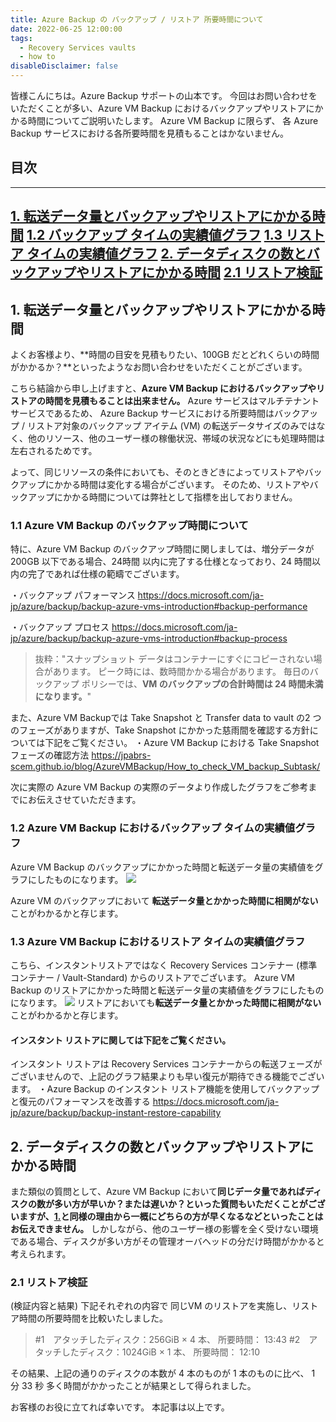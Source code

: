 ```yaml
---
title: Azure Backup の バックアップ / リストア 所要時間について
date: 2022-06-25 12:00:00
tags:
  - Recovery Services vaults
  - how to
disableDisclaimer: false
---
```


<!-- more -->
皆様こんにちは。Azure Backup サポートの山本です。
今回はお問い合わせをいただくことが多い、Azure VM Backup におけるバックアップやリストアにかかる時間についてご説明いたします。 Azure VM Backup に限らず、 各 Azure Backup サービスにおける各所要時間を見積もることはかないません。

## 目次
-----------------------------------------------------------
[1. 転送データ量とバックアップやリストアにかかる時間](#1)
   [  1.2 バックアップ タイムの実績値グラフ](#1-2)
   [  1.3 リストア タイムの実績値グラフ](#1-3) 
[2. データディスクの数とバックアップやリストアにかかる時間](#2)
   [  2.1 リストア検証](#2-1) 
-----------------------------------------------------------


## <a id="1"></a> 1. 転送データ量とバックアップやリストアにかかる時間
よくお客様より、**時間の目安を見積もりたい、100GB だとどれくらいの時間がかかるか？**といったようなお問い合わせをいただくことがございます。

こちら結論から申し上げますと、**Azure VM Backup におけるバックアップやリストアの時間を見積もることは出来ません。**
Azure サービスはマルチテナント サービスであるため、 Azure Backup サービスにおける所要時間はバックアップ / リストア対象のバックアップ アイテム (VM) の転送データサイズのみではなく、他のリソース、他のユーザー様の稼働状況、帯域の状況などにも処理時間は左右されるためです。

よって、同じリソースの条件においても、そのときどきによってリストアやバックアップにかかる時間は変化する場合がございます。
そのため、リストアやバックアップにかかる時間については弊社として指標を出しておりません。

### <a id="1-1"></a> 1.1 Azure VM Backup のバックアップ時間について
特に、Azure VM Backup のバックアップ時間に関しましては、増分データが 200GB 以下である場合、24時間 以内に完了する仕様となっており、24 時間以内の完了であれば仕様の範疇でございます。

・バックアップ パフォーマンス
https://docs.microsoft.com/ja-jp/azure/backup/backup-azure-vms-introduction#backup-performance

・バックアップ プロセス
https://docs.microsoft.com/ja-jp/azure/backup/backup-azure-vms-introduction#backup-process
>抜粋："スナップショット データはコンテナーにすぐにコピーされない場合があります。 ピーク時には、数時間かかる場合があります。 毎日のバックアップ ポリシーでは、**VM のバックアップの合計時間は 24 時間未満になります。**"

また、Azure VM Backupでは Take Snapshot と Transfer data to vault の2 つのフェーズがありますが、Take Snapshot にかかった慈雨間を確認する方針については下記をご覧ください。
・Azure VM Backup における Take Snapshot フェーズの確認方法
https://jpabrs-scem.github.io/blog/AzureVMBackup/How_to_check_VM_backup_Subtask/

次に実際の Azure VM Backup の実際のデータより作成したグラフをご参考までにお伝えさせていただきます。
### <a id="1-2"></a> 1.2 Azure VM Backup におけるバックアップ タイムの実績値グラフ
Azure VM Backup のバックアップにかかった時間と転送データ量の実績値をグラフにしたものになります。
![](https://user-images.githubusercontent.com/71251920/175569827-32081c88-3b8a-4eca-abdc-471033b3d4b8.png)

 Azure VM のバックアップにおいて **転送データ量とかかった時間に相関がない**ことがわかるかと存じます。

### <a id="1-3"></a> 1.3 Azure VM Backup におけるリストア タイムの実績値グラフ
こちら、インスタントリストアではなく Recovery Services コンテナー (標準コンテナー / Vault-Standard) からのリストアでございます。
Azure VM Backup のリストアにかかった時間と転送データ量の実績値をグラフにしたものになります。
![](https://user-images.githubusercontent.com/71251920/175569833-99834c3c-46f3-4901-8014-5c0a6dc0cb22.png)
リストアにおいても**転送データ量とかかった時間に相関がない**ことがわかるかと存じます。


#### インスタント リストアに関しては下記をご覧ください。
インスタント リストアは Recovery Services コンテナーからの転送フェーズがございませんので、上記のグラフ結果よりも早い復元が期待できる機能でございます。
・Azure Backup のインスタント リストア機能を使用してバックアップと復元のパフォーマンスを改善する
https://docs.microsoft.com/ja-jp/azure/backup/backup-instant-restore-capability



## <a id="2"></a> 2. データディスクの数とバックアップやリストアにかかる時間
また類似の質問として、Azure VM Backup において**同じデータ量であればディスクの数が多い方が早いか？または遅いか？**といった質問もいただくことがございますが、[1.](#1)と同様の理由から一概に**どちらの方が早くなるなどといったことはお伝えできません。**
しかしながら、他のユーザー様の影響を全く受けない環境である場合、ディスクが多い方がその管理オーバヘッドの分だけ時間がかかると考えられます。

### <a id="2-1"></a> 2.1 リストア検証
(検証内容と結果)
下記それぞれの内容で 同じVM のリストアを実施し、リストア時間の所要時間を比較いたしました。
>#1　アタッチしたディスク：256GiB  × 4 本、 所要時間： 13:43
>#2　アタッチしたディスク：1024GiB × 1 本、 所要時間： 12:10

その結果、上記の通りのディスクの本数が 4 本のものが 1 本のものに比べ、 1 分 33 秒 多く時間がかかったことが結果として得られました。


お客様のお役に立てれば幸いです。
本記事は以上です。